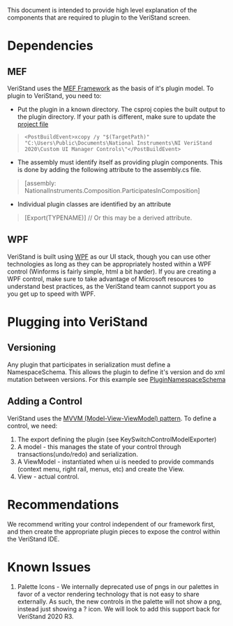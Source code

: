 This document is intended to provide high level explanation of the components that are required to plugin to the VeriStand screen.

# Dependencies
## MEF
VeriStand uses the [MEF Framework](https://docs.microsoft.com/en-us/dotnet/framework/mef/) as the basis of it's plugin model. To plugin to VeriStand, you need to:
* Put the plugin in a known directory. The csproj copies the built output to the plugin directory. If your path is different, make sure to update the [project file](CustomControlsExamples.csproj)
>     <PostBuildEvent>xcopy /y "$(TargetPath)" "C:\Users\Public\Documents\National Instruments\NI VeriStand 2020\Custom UI Manager Controls\"</PostBuildEvent>

* The assembly must identify itself as providing plugin components. This is done by adding the following attribute to the assembly.cs file.
> [assembly: NationalInstruments.Composition.ParticipatesInComposition]
* Individual plugin classes are identified by an attribute
> [Export(TYPENAME)] // Or this may be a derived attribute.
## WPF
VeriStand is built using [WPF](https://en.wikipedia.org/wiki/Windows_Presentation_Foundation#:~:text=Windows%20Presentation%20Foundation%20(WPF)%20is,NET%20Framework%203.0%20in%202006.) as our UI stack, though you can use other technologies as long as they can be appropriately hosted within a WPF control (Winforms is fairly simple, html a bit harder). If you are creating a WPF control, make sure to take advantage of Microsoft resources to understand best practices, as the VeriStand team cannot support you as you get up to speed with WPF.

# Plugging into VeriStand
## Versioning
Any plugin that participates in serialization must define a NamespaceSchema. This allows the plugin to define it's version and do xml mutation between versions. For this example see [PluginNamespaceSchema](PluginNamespaceSchema.cs)
## Adding a Control
VeriStand uses the [MVVM (Model-View-ViewModel) pattern](https://en.wikipedia.org/wiki/Model%E2%80%93view%E2%80%93viewmodel).
To define a control, we need:
1) The export defining the plugin (see KeySwitchControlModelExporter)
2) A model - this manages the state of your control through transactions(undo/redo) and serialization.
3) A ViewModel - instantiated when ui is needed to provide commands (context menu, right rail, menus, etc) and create the View.
4) View - actual control.
# Recommendations
We recommend writing your control independent of our framework first, and then create the appropriate plugin pieces to expose the control within the VeriStand IDE.
# Known Issues
1) Palette Icons - We internally deprecated use of pngs in our palettes in favor of a vector rendering technology that is not easy to share externally. As such, the new controls in the palette will not show a png, instead just showing a ? icon. We will look to add this support back for VeriStand 2020 R3.